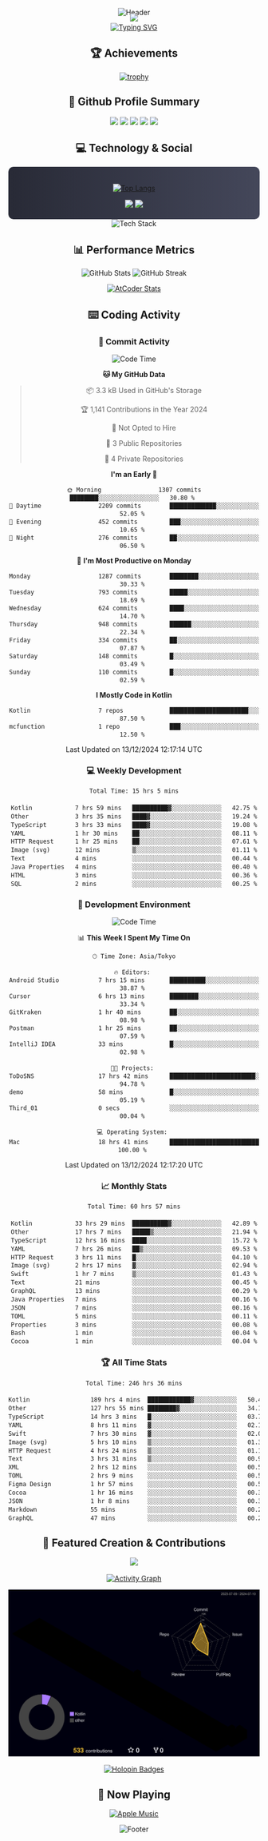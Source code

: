 <div align="center">
  
![Header](https://capsule-render.vercel.app/api?type=waving&color=gradient&customColorList=12&height=300&section=header&text=Welcome%20to%20Batapii's%20Universe&fontSize=50&animation=fadeIn&fontAlignY=40&desc=Android%20Developer%20|%20Kotlin%20LOVE%20)

<div style="margin-top: -20px;">
  <img src="https://readme-typing-svg.herokuapp.com/?lines=Crafting+Android+Experiences;Building+Tomorrow's+Apps+Today;Always+Learning,+Always+Growing&font=Fira%20Code&center=true&width=440&height=45&color=f75c7e&vCenter=true&size=22&pause=1000">
</div>

<a href="https://git.io/typing-svg">
  <img src="https://readme-typing-svg.demolab.com?font=Fira+Code&weight=600&size=28&duration=4000&pause=1000&center=true&vCenter=true&width=800&lines=Hey+there!+I'm+Batapii+%F0%9F%91%8B;Android+Developer+from+Japan+%F0%9F%87%AF%F0%9F%87%B5" alt="Typing SVG" />
</a>

## 🏆 Achievements

[![trophy](https://github-profile-trophy.vercel.app/?username=batapii&theme=onestar&no-frame=true&no-bg=true&column=8&rank=SECRET,SSS,SS,S,AAA,AA,A,B,C,?&margin-w=10&margin-h=10)](https://github.com/ryo-ma/github-profile-trophy)

## 🎯 Github Profile Summary

<div align="center">
  <img src="http://github-profile-summary-cards.vercel.app/api/cards/profile-details?username=batapii&theme=radical" />
  <img src="http://github-profile-summary-cards.vercel.app/api/cards/repos-per-language?username=batapii&theme=radical" />
  <img src="http://github-profile-summary-cards.vercel.app/api/cards/most-commit-language?username=batapii&theme=radical" />
  <img src="http://github-profile-summary-cards.vercel.app/api/cards/stats?username=batapii&theme=radical" />
  <img src="http://github-profile-summary-cards.vercel.app/api/cards/productive-time?username=batapii&theme=radical" />
</div>

## 💻 Technology & Social

<div align="center" style="background: linear-gradient(to right, #282A36, #44475A); padding: 20px; border-radius: 10px;">

[![Top Langs](https://github-readme-stats.vercel.app/api/top-langs/?username=batapii
)](https://github.com/anuraghazra/github-readme-stats)

<div style="margin-top: 15px">
<a href="https://github.com/batapii"><img src="https://img.shields.io/github/followers/batapii?style=for-the-badge&logo=github&label=Follow&color=ff6e96&labelColor=282A36"/></a>
<a href="https://twitter.com/batapii3939"><img src="https://img.shields.io/twitter/follow/batapii?style=for-the-badge&logo=twitter&color=1DA1F2&labelColor=282A36&label= Twitter"/></a>
</div>

</div>

<div align="center">
<img src="https://github-readme-tech-stack.vercel.app/api/cards?title=Tech+Stack&align=center&titleAlign=center&fontSize=20&lineHeight=10&lineCount=4&theme=github_dark&width=800&bg=%230D1117&badge=%23161B22&border=%2321262D&titleColor=%2358A6FF&line1=kotlin%2Ckotlin%2C0095D5%3Bandroid%2Candroid%2C00ff00%3Bjetpackcompose%2Cjetpack%2C4285F4%3B&line2=swift%2Cswift%2CFA7343%3Bfirebase%2Cfirebase%2CFFCA28%3Bgithub%2Cgithub%2C181717%3B&line3=typescript%2Ctypescript%2C3178C6%3Bgraphql%2Cgraphql%2CE10098%3Bsupabase%2Csupabase%2C3FCF8E%3B&line4=gradle%2Cgradle%2C02303A%3Bgitkraken%2Cgitkraken%2C179287%3Bpostman%2Cpostman%2CFF6C37%3B" alt="Tech Stack" />
</div>



## 📊 Performance Metrics

<div align="center">

![GitHub Stats](https://github-readme-stats.vercel.app/api?username=batapii&show_icons=true&theme=radical&hide_border=true&bg_color=0D1117)
![GitHub Streak](https://github-readme-streak-stats.herokuapp.com/?user=batapii&theme=radical&hide_border=true&background=0D1117)

[![AtCoder Stats](https://atcoder-readme-stats.vercel.app/stats/batapii3939?theme=dark&show_history=5&width=495)](https://github.com/iwbc-mzk/atcoder-readme-stats)

</div>

## ⌨️ Coding Activity

### 🌟 Commit Activity
<!--START_SECTION:commit-stats-->
![Code Time](http://img.shields.io/badge/Code%20Time-374%20hrs%2052%20mins-blue)

**🐱 My GitHub Data** 

> 📦 3.3 kB Used in GitHub's Storage 
 > 
> 🏆 1,141 Contributions in the Year 2024
 > 
> 🚫 Not Opted to Hire
 > 
> 📜 3 Public Repositories 
 > 
> 🔑 4 Private Repositories 
 > 
**I'm an Early 🐤** 

```text
🌞 Morning                1307 commits        ████████░░░░░░░░░░░░░░░░░   30.80 % 
🌆 Daytime                2209 commits        █████████████░░░░░░░░░░░░   52.05 % 
🌃 Evening                452 commits         ███░░░░░░░░░░░░░░░░░░░░░░   10.65 % 
🌙 Night                  276 commits         ██░░░░░░░░░░░░░░░░░░░░░░░   06.50 % 
```
📅 **I'm Most Productive on Monday** 

```text
Monday                   1287 commits        ████████░░░░░░░░░░░░░░░░░   30.33 % 
Tuesday                  793 commits         █████░░░░░░░░░░░░░░░░░░░░   18.69 % 
Wednesday                624 commits         ████░░░░░░░░░░░░░░░░░░░░░   14.70 % 
Thursday                 948 commits         ██████░░░░░░░░░░░░░░░░░░░   22.34 % 
Friday                   334 commits         ██░░░░░░░░░░░░░░░░░░░░░░░   07.87 % 
Saturday                 148 commits         █░░░░░░░░░░░░░░░░░░░░░░░░   03.49 % 
Sunday                   110 commits         █░░░░░░░░░░░░░░░░░░░░░░░░   02.59 % 
```


**I Mostly Code in Kotlin** 

```text
Kotlin                   7 repos             ██████████████████████░░░   87.50 % 
mcfunction               1 repo              ███░░░░░░░░░░░░░░░░░░░░░░   12.50 % 
```




 Last Updated on 13/12/2024 12:17:14 UTC
<!--END_SECTION:commit-stats-->

### 💻 Weekly Development
<!--START_SECTION:wakatime-->

```txt
Total Time: 15 hrs 5 mins

Kotlin            7 hrs 59 mins   ██████████▓░░░░░░░░░░░░░░   42.75 %
Other             3 hrs 35 mins   ████▓░░░░░░░░░░░░░░░░░░░░   19.24 %
TypeScript        3 hrs 33 mins   ████▓░░░░░░░░░░░░░░░░░░░░   19.08 %
YAML              1 hr 30 mins    ██░░░░░░░░░░░░░░░░░░░░░░░   08.11 %
HTTP Request      1 hr 25 mins    ██░░░░░░░░░░░░░░░░░░░░░░░   07.61 %
Image (svg)       12 mins         ▒░░░░░░░░░░░░░░░░░░░░░░░░   01.11 %
Text              4 mins          ░░░░░░░░░░░░░░░░░░░░░░░░░   00.44 %
Java Properties   4 mins          ░░░░░░░░░░░░░░░░░░░░░░░░░   00.40 %
HTML              3 mins          ░░░░░░░░░░░░░░░░░░░░░░░░░   00.36 %
SQL               2 mins          ░░░░░░░░░░░░░░░░░░░░░░░░░   00.25 %
```

<!--END_SECTION:wakatime-->

### 🔨 Development Environment
<!--START_SECTION:dev-stats-->
![Code Time](http://img.shields.io/badge/Code%20Time-374%20hrs%2052%20mins-blue)

📊 **This Week I Spent My Time On** 

```text
🕑︎ Time Zone: Asia/Tokyo

🔥 Editors: 
Android Studio           7 hrs 15 mins       ██████████░░░░░░░░░░░░░░░   38.87 % 
Cursor                   6 hrs 13 mins       ████████░░░░░░░░░░░░░░░░░   33.34 % 
GitKraken                1 hr 40 mins        ██░░░░░░░░░░░░░░░░░░░░░░░   08.98 % 
Postman                  1 hr 25 mins        ██░░░░░░░░░░░░░░░░░░░░░░░   07.59 % 
IntelliJ IDEA            33 mins             █░░░░░░░░░░░░░░░░░░░░░░░░   02.98 % 

🐱‍💻 Projects: 
ToDoSNS                  17 hrs 42 mins      ████████████████████████░   94.78 % 
demo                     58 mins             █░░░░░░░░░░░░░░░░░░░░░░░░   05.19 % 
Third_01                 0 secs              ░░░░░░░░░░░░░░░░░░░░░░░░░   00.04 % 

💻 Operating System: 
Mac                      18 hrs 41 mins      █████████████████████████   100.00 % 
```


 Last Updated on 13/12/2024 12:17:20 UTC
<!--END_SECTION:dev-stats-->

### 📈 Monthly Stats
<!--START_SECTION:wakamonth-->

```txt
Total Time: 60 hrs 57 mins

Kotlin            33 hrs 29 mins  ██████████▓░░░░░░░░░░░░░░   42.89 %
Other             17 hrs 7 mins   █████▒░░░░░░░░░░░░░░░░░░░   21.94 %
TypeScript        12 hrs 16 mins  ████░░░░░░░░░░░░░░░░░░░░░   15.72 %
YAML              7 hrs 26 mins   ██▒░░░░░░░░░░░░░░░░░░░░░░   09.53 %
HTTP Request      3 hrs 11 mins   █░░░░░░░░░░░░░░░░░░░░░░░░   04.10 %
Image (svg)       2 hrs 17 mins   ▓░░░░░░░░░░░░░░░░░░░░░░░░   02.94 %
Swift             1 hr 7 mins     ▒░░░░░░░░░░░░░░░░░░░░░░░░   01.43 %
Text              21 mins         ░░░░░░░░░░░░░░░░░░░░░░░░░   00.45 %
GraphQL           13 mins         ░░░░░░░░░░░░░░░░░░░░░░░░░   00.29 %
Java Properties   7 mins          ░░░░░░░░░░░░░░░░░░░░░░░░░   00.16 %
JSON              7 mins          ░░░░░░░░░░░░░░░░░░░░░░░░░   00.16 %
TOML              5 mins          ░░░░░░░░░░░░░░░░░░░░░░░░░   00.11 %
Properties        3 mins          ░░░░░░░░░░░░░░░░░░░░░░░░░   00.08 %
Bash              1 min           ░░░░░░░░░░░░░░░░░░░░░░░░░   00.04 %
Cocoa             1 min           ░░░░░░░░░░░░░░░░░░░░░░░░░   00.04 %
```

<!--END_SECTION:wakamonth-->

### 🏆 All Time Stats
<!--START_SECTION:wakaalltime-->

```txt
Total Time: 246 hrs 36 mins

Kotlin                 189 hrs 4 mins  ████████████▓░░░░░░░░░░░░   50.48 %
Other                  127 hrs 55 mins ████████▓░░░░░░░░░░░░░░░░   34.16 %
TypeScript             14 hrs 3 mins   █░░░░░░░░░░░░░░░░░░░░░░░░   03.76 %
YAML                   8 hrs 11 mins   ▓░░░░░░░░░░░░░░░░░░░░░░░░   02.19 %
Swift                  7 hrs 30 mins   ▓░░░░░░░░░░░░░░░░░░░░░░░░   02.01 %
Image (svg)            5 hrs 10 mins   ▒░░░░░░░░░░░░░░░░░░░░░░░░   01.38 %
HTTP Request           4 hrs 24 mins   ▒░░░░░░░░░░░░░░░░░░░░░░░░   01.18 %
Text                   3 hrs 31 mins   ▒░░░░░░░░░░░░░░░░░░░░░░░░   00.94 %
XML                    2 hrs 12 mins   ░░░░░░░░░░░░░░░░░░░░░░░░░   00.59 %
TOML                   2 hrs 9 mins    ░░░░░░░░░░░░░░░░░░░░░░░░░   00.58 %
Figma Design           1 hr 57 mins    ░░░░░░░░░░░░░░░░░░░░░░░░░   00.52 %
Cocoa                  1 hr 16 mins    ░░░░░░░░░░░░░░░░░░░░░░░░░   00.34 %
JSON                   1 hr 8 mins     ░░░░░░░░░░░░░░░░░░░░░░░░░   00.31 %
Markdown               55 mins         ░░░░░░░░░░░░░░░░░░░░░░░░░   00.25 %
GraphQL                47 mins         ░░░░░░░░░░░░░░░░░░░░░░░░░   00.21 %
```

<!--END_SECTION:wakaalltime-->


## 🌟 Featured Creation & Contributions

<div align="center">
  <a href="https://github.com/batapii/ToDoSNS">
    <img src="https://github-readme-stats.vercel.app/api/pin/?username=batapii&repo=ToDoSNS&theme=radical&hide_border=true&bg_color=0D1117" />
  </a>

[![Activity Graph](https://github-readme-activity-graph.vercel.app/graph?username=batapii&custom_title=Contribution%20Graph&hide_border=true&theme=radical&bg_color=0D1117)](https://github.com/ashutosh00710/github-readme-activity-graph)

![3D Contrib](./profile-3d-contrib/profile-night-rainbow.svg)

[![Holopin Badges](https://holopin.me/batapii)](https://holopin.io/@batapii)

</div>

## 🎵 Now Playing

<div align="center">
  
[![Apple Music](https://music-profile.rayriffy.com/theme/dark.svg?uid=001005.6598667d2ffd4a10a4f429edd0ba24c4.1156)](https://github.com/rayriffy/apple-music-github-profile)

</div>

![Footer](https://capsule-render.vercel.app/api?type=waving&color=gradient&customColorList=12&height=100&section=footer)

</div>
